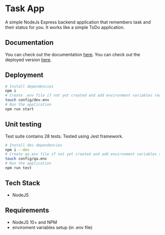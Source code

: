 # Task App

A simple NodeJs Express backend application that remembers task and their status for you.
It works like a simple ToDo application.

## Documentation

You can check out the documentation [here](./docs/TaskAPIDoc.md).
You can check out the deployed version [here](https://documenter.getpostman.com/view/8553846/TVt1ARGk).

## Deployment

```bash
# Install dependencies
npm i
# Create .env file if not yet created and add environment variables required in /src/config.js
touch config/dev.env
# Run the application
npm run start
```

## Unit testing

Test suite contains 28 tests. Tested using Jest framework.

```bash
# Install dev dependencies
npm i --dev
# Create qa.env file if not yet created and add environment variables required in /src/config.js
touch config/qa.env
# Run the application
npm run test
```

## Tech Stack

- NodeJS

## Requirements

- NodeJS 10+ and NPM
- enviroment variables setup (in .env file)
